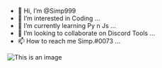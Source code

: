 - 👋 Hi, I’m @Simp999
- 👀 I’m interested in Coding ...
- 🌱 I’m currently learning Py n Js ...
- 💞️ I’m looking to collaborate on Discord Tools ...
- 📫 How to reach me Simp.#0073 ...

![This is an image](https://myoctocat.com/assets/images/base-octocat.svg)


<!---
Simp999/Simp999 is a ✨ special ✨ repository because its `README.md` (this file) appears on your GitHub profile.
You can click the Preview link to take a look at your changes.
--->
